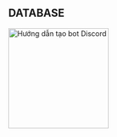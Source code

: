 ## DATABASE

<img src="https://github.com/user-attachments/assets/9cfce35e-929c-4bb4-b710-24587e24c18f" width="200" alt="Hướng dẫn tạo bot Discord">

